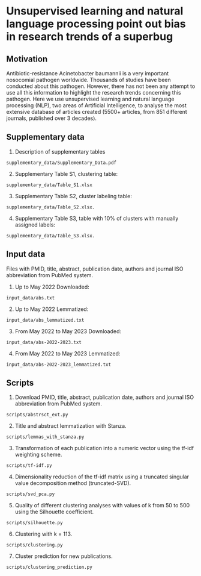 # Unsupervised learning and natural language processing point out bias in research trends of a superbug 
## Motivation
Antibiotic-resistance Acinetobacter baumannii is a very important nosocomial pathogen worldwide. Thousands of studies have been conducted about this pathogen. However, there has not been any attempt to use all this information to highlight the research trends concerning this pathogen. Here we use unsupervised learning and natural language processing (NLP), two areas of Artificial Intelligence, to analyse the most extensive database of articles created (5500+ articles, from 851 different journals, published over 3 decades). 

## Supplementary data
1. Description of supplementary tables
```shell
supplementary_data/Supplementary_Data.pdf
```
2. Supplementary Table S1, clustering table: 
```shell
supplementary_data/Table_S1.xlsx
```
3. Supplementary Table S2, cluster labeling table: 
```shell
supplementary_data/Table_S2.xlsx. 
```
4. Supplementary Table S3, table with 10% of clusters with manually assigned labels: 
```shell
supplementary_data/Table_S3.xlsx.
```
## Input data
Files with PMID, title, abstract, publication date, authors and journal ISO
abbreviation from PubMed system.
1. Up to May 2022 Downloaded: 
```shell
input_data/abs.txt
```
2. Up to May 2022 Lemmatized: 
```shell
input_data/abs_lemmatized.txt
```
3. From May 2022 to May 2023 Downloaded: 
```shell
input_data/abs-2022-2023.txt 
```
4. From May 2022 to May 2023 Lemmatized: 
```shell
input_data/abs-2022-2023_lemmatized.txt 
```

##  Scripts
1. Download PMID, title, abstract, publication date, authors and journal ISO
abbreviation from PubMed system.
```shell
scripts/abstrsct_ext.py
```
2. Title and abstract lemmatization with Stanza.
```shell
scripts/lemmas_with_stanza.py
```
3. Transformation of each publication into a numeric vector using the tf-idf weighting scheme.
```shell
scripts/tf-idf.py
```
4. Dimensionality reduction of the tf-idf matrix using a truncated singular value decomposition method (truncated-SVD).
```shell
scripts/svd_pca.py
```
5. Quality of different clustering analyses with values of k from 50 to 500 using the Silhouette coefficient.
```shell
scripts/silhouette.py
```
6. Clustering with k = 113.
```shell
scripts/clustering.py
```
7. Cluster prediction for new publications.
```shell
scripts/clustering_prediction.py
```
